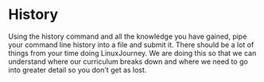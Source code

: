 # History
Using the history command and all the knowledge you have gained, pipe your command line history into a file and submit it. There should be a lot of things from your time doing LinuxJourney. We are doing this so that we can understand where our curriculum breaks down and where we need to go into greater detail so you don't get as lost. 